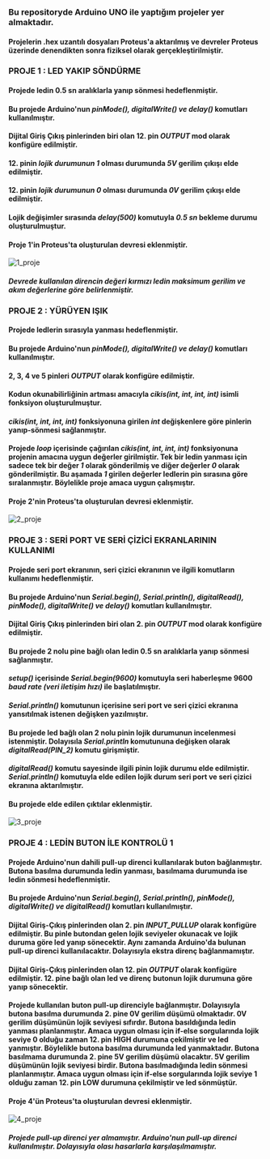 ### **Bu repositoryde Arduino UNO ile yaptığım projeler yer almaktadır.** ###
#### **Projelerin .hex uzantılı dosyaları Proteus'a aktarılmış ve devreler Proteus üzerinde denendikten sonra fiziksel olarak gerçekleştirilmiştir.** ####

### **PROJE 1 : LED YAKIP SÖNDÜRME** ###
#### Projede ledin 0.5 sn aralıklarla yanıp sönmesi hedeflenmiştir. ####
#### Bu projede Arduino'nun ***pinMode(), digitalWrite() ve delay()*** komutları kullanılmıştır. ####
#### Dijital Giriş Çıkış pinlerinden biri olan 12. pin ***OUTPUT*** mod olarak konfigüre edilmiştir. ####
#### 12. pinin ***lojik durumunun 1*** olması durumunda ***5V*** gerilim çıkışı elde edilmiştir. ####
#### 12. pinin ***lojik durumunun 0*** olması durumunda ***0V*** gerilim çıkışı elde edilmiştir. ####
#### Lojik değişimler sırasında ***delay(500)*** komutuyla ***0.5 sn*** bekleme durumu oluşturulmuştur. ####
#### Proje 1'in Proteus'ta oluşturulan devresi eklenmiştir. ####
![1_proje](https://github.com/user-attachments/assets/6c57bb37-9a93-44e6-82f8-2dbfdf7c5919)
#### _Devrede kullanılan direncin değeri kırmızı ledin maksimum gerilim ve akım değerlerine göre belirlenmiştir._ ####

### **PROJE 2 : YÜRÜYEN IŞIK** ###
#### Projede ledlerin sırasıyla yanması hedeflenmiştir. ####
#### Bu projede Arduino'nun ***pinMode(), digitalWrite() ve delay()*** komutları kullanılmıştır. ####
#### 2, 3, 4 ve 5 pinleri ***OUTPUT*** olarak konfigüre edilmiştir. ####
#### Kodun okunabilirliğinin artması amacıyla ***cikis(int, int, int, int)*** isimli fonksiyon oluşturulmuştur. ####
#### ***cikis(int, int, int, int)*** fonksiyonuna girilen ***int*** değişkenlere göre pinlerin yanıp-sönmesi sağlanmıştır. ####
#### Projede ***loop*** içerisinde çağırılan ***cikis(int, int, int, int)*** fonksiyonuna projenin amacına uygun değerler girilmiştir. Tek bir ledin yanması için sadece tek bir değer _1_ olarak gönderilmiş ve diğer değerler _0_ olarak gönderilmiştir. Bu aşamada _1_ girilen değerler ledlerin pin sırasına göre sıralanmıştır. Böylelikle proje amaca uygun çalışmıştır. ####
#### Proje 2'nin Proteus'ta oluşturulan devresi eklenmiştir. ####
![2_proje](https://github.com/user-attachments/assets/f8452085-5edb-4bf8-9c0c-ea64af36bb51)

### **PROJE 3 : SERİ PORT VE SERİ ÇİZİCİ EKRANLARININ KULLANIMI** ###
#### Projede seri port ekranının, seri çizici ekranının ve ilgili komutların kullanımı hedeflenmiştir. ####
#### Bu projede Arduino'nun ***Serial.begin(), Serial.println(), digitalRead(), pinMode(), digitalWrite() ve delay()*** komutları kullanılmıştır. ####
#### Dijital Giriş Çıkış pinlerinden biri olan 2. pin ***OUTPUT*** mod olarak konfigüre edilmiştir. ####
#### Bu projede 2 nolu pine bağlı olan ledin 0.5 sn aralıklarla yanıp sönmesi sağlanmıştır. ####
#### ***setup()*** içerisinde ***Serial.begin(9600)*** komutuyla seri haberleşme 9600 ***baud rate (veri iletişim hızı)*** ile başlatılmıştır. ####
#### ***Serial.println()*** komutunun içerisine seri port ve seri çizici ekranına yansıtılmak istenen değişken yazılmıştır. ####
#### Bu projede led bağlı olan 2 nolu pinin lojik durumunun incelenmesi istenmiştir. Dolayısıla ***Serial.println*** komutununa değişken olarak ***digitalRead(PIN_2)*** komutu girişmiştir. ####
#### ***digitalRead()*** komutu sayesinde ilgili pinin lojik durumu elde edilmiştir. ***Serial.println()*** komutuyla elde edilen lojik durum seri port ve seri çizici ekranına aktarılmıştır. ####
#### Bu projede elde edilen çıktılar eklenmiştir. ####
![3_proje](https://github.com/user-attachments/assets/1411d22e-48cd-4b37-b278-c81b2ec54951)

### **PROJE 4 : LEDİN BUTON İLE KONTROLÜ 1** ###
#### Projede Arduino'nun dahili pull-up direnci kullanılarak buton bağlanmıştır. Butona basılma durumunda ledin yanması, basılmama durumunda ise ledin sönmesi hedeflenmiştir. ####
#### Bu projede Arduino'nun ***Serial.begin(), Serial.println(), pinMode(), digitalWrite() ve digitalRead()*** komutları kullanılmıştır. ####
#### Dijital Giriş-Çıkış pinlerinden olan 2. pin ***INPUT_PULLUP*** olarak konfigüre edilmiştir. Bu pinle butondan gelen lojik seviyeler okunacak ve lojik duruma göre led yanıp sönecektir. Aynı zamanda Arduino'da bulunan pull-up direnci kullanılacaktır. Dolayısıyla ekstra direnç bağlanmamıştır. ####
#### Dijital Giriş-Çıkış pinlerinden olan 12. pin ***OUTPUT*** olarak konfigüre edilmiştir. 12. pine bağlı olan led ve direnç butonun lojik durumuna göre yanıp sönecektir. ####
#### Projede kullanılan buton pull-up direnciyle bağlanmıştır. Dolayısıyla butona basılma durumunda 2. pine 0V gerilim düşümü olmaktadır. 0V gerilim düşümünün lojik seviyesi sıfırdır. Butona basıldığında ledin yanması planlanmıştır. Amaca uygun olması için if-else sorgularında lojik seviye 0 olduğu zaman 12. pin HIGH durumuna çekilmiştir ve led yanmıştır. Böylelikle butona basılma durumunda led yanmaktadır. Butona basılmama durumunda 2. pine 5V gerilim düşümü olacaktır. 5V gerilim düşümünün lojik seviyesi birdir. Butona basılmadığında ledin sönmesi planlanmıştır. Amaca uygun olması için if-else sorgularında lojik seviye 1 olduğu zaman 12. pin LOW durumuna çekilmiştir ve led sönmüştür. ####
#### Proje 4'ün Proteus'ta oluşturulan devresi eklenmiştir. ####
![4_proje](https://github.com/user-attachments/assets/1389675a-04a5-4fc3-8e86-fee4bd353e23)
#### _Projede pull-up direnci yer almamıştır. Arduino'nun pull-up direnci kullanılmıştır. Dolayısıyla olası hasarlarla karşılaşılmamıştır._ ####
